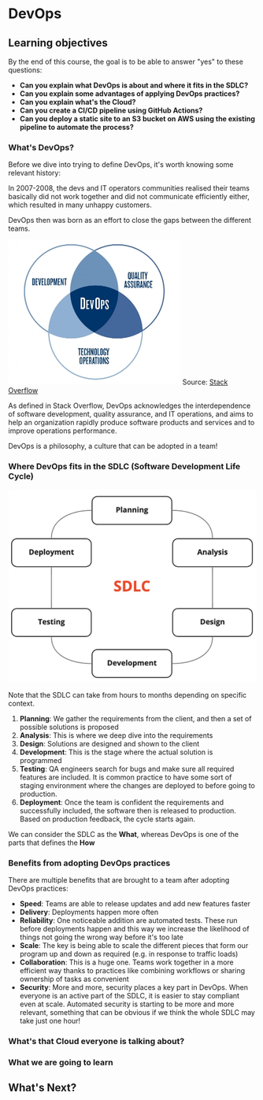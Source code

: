 # DevOps

## Learning objectives

By the end of this course, the goal is to be able to answer "yes" to these questions:

* **Can you explain what DevOps is about and where it fits in the SDLC?**
* **Can you explain some advantages of applying DevOps practices?**
* **Can you explain what's the Cloud?**
* **Can you create a CI/CD pipeline using GitHub Actions?**
* **Can you deploy a static site to an S3 bucket on AWS using the existing pipeline to automate the process?**

### What's DevOps?

Before we dive into trying to define DevOps, it's worth knowing some relevant history:

In 2007-2008, the devs and IT operators communities realised their teams basically did not work together and did not communicate efficiently either, which resulted in many unhappy customers.

DevOps then was born as an effort to close the gaps between the different teams.

![DevOps](assets/devops-diagram.jpeg?raw=true "DevOps Diagram from Stack Overflow")
Source: [Stack Overflow](https://stackoverflow.com/tags/devops/info)

As defined in Stack Overflow, DevOps acknowledges the interdependence of software development, quality assurance, and IT operations, and aims to help an organization rapidly produce software products and services and to improve operations performance.

DevOps is a philosophy, a culture that can be adopted in a team!


### Where DevOps fits in the SDLC (Software Development Life Cycle)

![SDLC](assets/sdlc.jpg?raw=true "Software Development Life Cycle Diagram")

Note that the SDLC can take from hours to months depending on specific context.

1. **Planning**: We gather the requirements from the client, and then a set of possible solutions is proposed
2. **Analysis**: This is where we deep dive into the requirements
3. **Design**: Solutions are designed and shown to the client
4. **Development**: This is the stage where the actual solution is programmed
5. **Testing**: QA engineers search for bugs and make sure all required features are included. It is common practice to have some sort of staging environment where the changes are deployed to before going to production.
6. **Deployment**: Once the team is confident the requirements and successfully included, the software then is released to production. Based on production feedback, the cycle starts again.

We can consider the SDLC as the **What**, whereas DevOps is one of the parts that defines the **How**


### Benefits from adopting DevOps practices

There are multiple benefits that are brought to a team after adopting DevOps practices:
- **Speed**: Teams are able to release updates and add new features faster
- **Delivery**: Deployments happen more often
- **Reliability**: One noticeable addition are automated tests. These run before deployments happen and this way we increase the likelihood of things not going the wrong way before it's too late
- **Scale**: The key is being able to scale the different pieces that form our program up and down as required (e.g. in response to traffic loads)
- **Collaboration**: This is a huge one. Teams work together in a more efficient way thanks to practices like combining workflows or sharing ownership of tasks as convenient
- **Security**: More and more, security places a key part in DevOps. When everyone is an active part of the SDLC, it is easier to stay compliant even at scale. Automated security is starting to be more and more relevant, something that can be obvious if we think the whole SDLC may take just one hour!


### What's that Cloud everyone is talking about?


### What we are going to learn

## What's Next?
